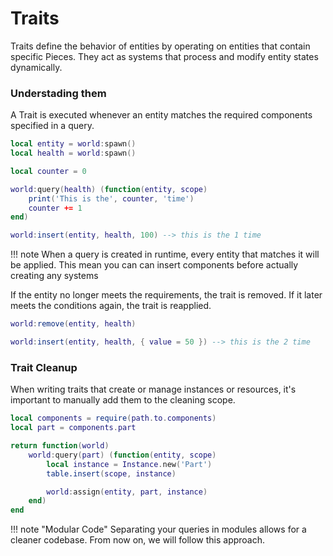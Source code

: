 # Traits

Traits define the behavior of entities by operating on entities that contain specific Pieces.
They act as systems that process and modify entity states dynamically.

### Understading them

A Trait is executed whenever an entity matches the required components specified in a query.

```lua linenums="1" hl_lines="11"
local entity = world:spawn()
local health = world:spawn()

local counter = 0

world:query(health) (function(entity, scope)
    print('This is the', counter, 'time')
    counter += 1
end)

world:insert(entity, health, 100) --> this is the 1 time
```

!!! note 
    When a query is created in runtime, every entity that matches it
    will be applied. This mean you can can insert components before actually
    creating any systems

If the entity no longer meets the requirements, the trait is removed.
If it later meets the conditions again, the trait is reapplied.

```lua linenums="12" hl_lines="3"
world:remove(entity, health)

world:insert(entity, health, { value = 50 }) --> this is the 2 time
```

### Trait Cleanup

When writing traits that create or manage instances or resources,
it's important to manually add them to the cleaning scope.

```lua linenums="1" hl_lines="7"
local components = require(path.to.components)
local part = components.part

return function(world)
    world:query(part) (function(entity, scope)
        local instance = Instance.new('Part')
        table.insert(scope, instance)

        world:assign(entity, part, instance)
    end)
end
```

!!! note "Modular Code"
    Separating your queries in modules allows for a cleaner codebase.
    From now on, we will follow this approach.